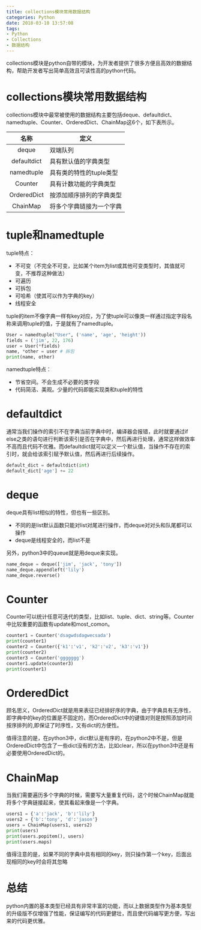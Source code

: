 ```yaml
---
title: collections模块常用数据结构
categories: Python
date: 2018-03-10 13:57:08
tags:
- Python
- Collections
- 数据结构
---
```

collections模块是python自带的模块，为开发者提供了很多方便且高效的数据结构，帮助开发者写出简单高效且可读性高的python代码。

# collections模块常用数据结构

collections模块中最常被使用的数据结构主要包括deque、defaultdict、namedtuple、Counter、OrderedDict、ChainMap这6个，如下表所示。

| 名称 | 定义 |
|:------:|------|
|deque|双端队列|
|defaultdict|具有默认值的字典类型|
|namedtuple|具有类的特性的tuple类型|
|Counter|具有计数功能的字典类型|
|OrderedDict|按添加顺序排列的字典类型|
|ChainMap|将多个字典链接为一个字典|

# tuple和namedtuple

tuple特点：
- 不可变（不完全不可变，比如某个item为list或其他可变类型时，其值就可变，不推荐这种做法）
- 可遍历
- 可拆包
- 可哈希（使其可以作为字典的key）
- 线程安全

tuple的item不像字典一样有key对应，为了使tuple可以像类一样通过指定字段名称来调用tuple的值，于是就有了namedtuple。

```python
User = namedtuple("User", ('name', 'age', 'height'))
fields = ('jim', 22, 176)
user = User(*fields)
name, *other = user # 拆包
print(name, other)
```

namedtuple特点：
- 节省空间。不会生成不必要的类字段
- 代码简洁、美观。少量的代码即能实现类和tuple的特性

# defaultdict

通常当我们操作的索引不在字典当前字典中时，编译器会报错，此时就要通过if else之类的语句进行判断该索引是否在字典中，然后再进行处理，通常这样做效率不高而且代码不优雅。而defaultdict就可以定义一个默认值，当操作不存在的索引时，就会给该索引赋予默认值，然后再进行后续操作。

```python
default_dict = defaultdict(int)
default_dict['age'] += 22
```

# deque
deque具有list相似的特性，但也有一些区别。
- 不同的是list默认函数只能对list对尾进行操作，而deque对对头和队尾都可以操作
- deque是线程安全的，而list不是

另外，python3中的queue就是用deque来实现。

```python
name_deque = deque(['jim', 'jack', 'tony'])
name_deque.appendleft('lily')
name_deque.reverse()
```

# Counter
Counter可以统计任意可迭代的类型，比如list、tuple、dict、string等。Counter中比较重要的函数有update和most_comon。

```python
counter1 = Counter('dsagwdsdagwecsada')
print(counter1)
counter2 = Counter({'k1':'v1', 'k2':'v2', 'k3':'v1'})
print(counter2)
counter3 = Counter('ggggggg')
counter1.update(counter3)
print(counter1)
```

# OrderedDict
顾名思义，OrderedDict就是用来表征已经排好序的字典，由于字典具有无序性，即字典中的key的位置是不固定的，而OrderedDict中的键值对则是按照添加时间按序排列的,即保证了时序性，又有dict的方便性。

值得注意的是，在python3中，dict默认是有序的，在python2中不是，但是OrderedDict中包含了一些dict没有的方法，比如clear，所以在python3中还是有必要使用OrderedDict的。

# ChainMap
当我们需要遍历多个字典的时候，需要写大量重复代码，这个时候ChainMap就能将多个字典链接起来，使其看起来像是一个字典。

```python
users1 = {'a':'jack', 'b':'lily'}
users2 = {'b':'tony', 'd':'jason'}
users = ChainMap(users1, users2)
print(users)
print(users.popitem(), users)
print(users.maps)
```

值得注意的是，如果不同的字典中具有相同的key，则只操作第一个key，后面出现相同的key时会将其忽略

# 总结

python内置的基本类型已经具有非常丰富的功能，而以上数据类型作为基本类型的升级版不仅增强了性能，保证编写的代码更健壮，而且使代码编写更方便，写出来的代码更优雅。